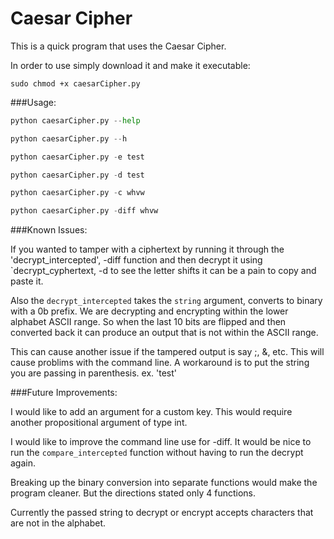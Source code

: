 Caesar Cipher 
==============

This is a quick program that uses the Caesar Cipher.

In order to use simply download it and make it executable:

`sudo chmod +x caesarCipher.py `  
  

###Usage: 


```python
python caesarCipher.py --help
```
```python
python caesarCipher.py --h
```
```python
python caesarCipher.py -e test
```
```python
python caesarCipher.py -d test
```
```python
python caesarCipher.py -c whvw
```
```python
python caesarCipher.py -diff whvw
```

###Known Issues:

If you wanted to tamper with a ciphertext by running it through the 
'decrypt_intercepted', -diff function and then decrypt it using 
`decrypt_cyphertext, -d to see the letter shifts it can be a pain to copy 
and paste it. 

Also the `decrypt_intercepted` takes the `string` argument, converts to binary
with a 0b prefix. We are decrypting and encrypting within the lower alphabet 
ASCII range. So when the last 10 bits are flipped and then converted 
back it can produce an output that is not within the ASCII range. 



This can cause another issue if the tampered output is say ;, &, etc. This 
will cause problims with the command line. A workaround is to put the string 
you are passing in parenthesis. ex. 'test'
 

###Future Improvements:

I would like to add an argument for a custom key. This would require another 
propositional argument of type int.  

I would like to improve the command line use for -diff. It would be nice 
to run the `compare_intercepted` function without having to run the 
decrypt again. 

Breaking up the binary conversion into separate functions would make the 
program cleaner. But the directions stated only 4 functions. 

Currently the passed string to decrypt or encrypt accepts characters that are
not in the alphabet.






